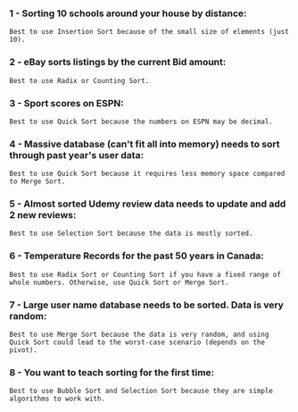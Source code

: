 ### 1 - Sorting 10 schools around your house by distance: 
    Best to use Insertion Sort because of the small size of elements (just 10).

### 2 - eBay sorts listings by the current Bid amount:  
    Best to use Radix or Counting Sort.

### 3 - Sport scores on ESPN: 
    Best to use Quick Sort because the numbers on ESPN may be decimal.

### 4 - Massive database (can't fit all into memory) needs to sort through past year's user data:
    Best to use Quick Sort because it requires less memory space compared to Merge Sort. 

### 5 - Almost sorted Udemy review data needs to update and add 2 new reviews:
    Best to use Selection Sort because the data is mostly sorted.

### 6 - Temperature Records for the past 50 years in Canada: 
    Best to use Radix Sort or Counting Sort if you have a fixed range of whole numbers. Otherwise, use Quick Sort or Merge Sort.

### 7 - Large user name database needs to be sorted. Data is very random:
    Best to use Merge Sort because the data is very random, and using Quick Sort could lead to the worst-case scenario (depends on the pivot).

### 8 - You want to teach sorting for the first time:
    Best to use Bubble Sort and Selection Sort because they are simple algorithms to work with.
